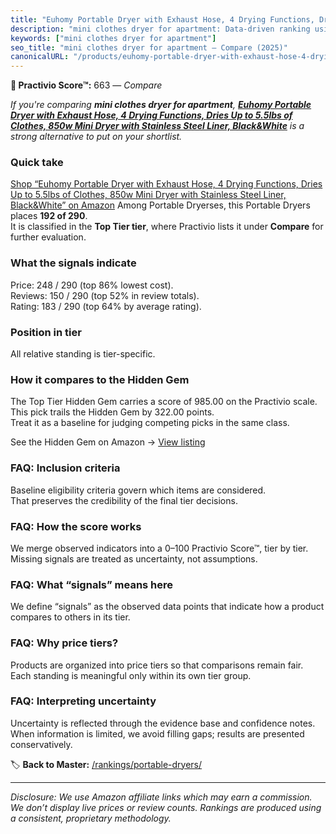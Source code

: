 ```yaml
---
title: "Euhomy Portable Dryer with Exhaust Hose, 4 Drying Functions, Dries Up to 5.5lbs of Clothes, 850w Mini Dryer with Stainless Steel Liner, Black&White"
description: "mini clothes dryer for apartment: Data-driven ranking using the Practivio Score™. Positioned by quality, value, demand, findability, momentum."
keywords: ["mini clothes dryer for apartment"]
seo_title: "mini clothes dryer for apartment — Compare (2025)"
canonicalURL: "/products/euhomy-portable-dryer-with-exhaust-hose-4-drying-functions-dries-up-to-55lbs-of-clothes-850w-mini-dryer-with-stainless-steel-liner-blackwhite-B0DJXXG32L/"
---
```


**🛒 Practivio Score™:** 663 — _Compare_


*If you're comparing **mini clothes dryer for apartment**, **[Euhomy Portable Dryer with Exhaust Hose, 4 Drying Functions, Dries Up to 5.5lbs of Clothes, 850w Mini Dryer with Stainless Steel Liner, Black&White](https://www.amazon.com/dp/B0DJXXG32L?tag=practivio-20)** is a strong alternative to put on your shortlist.*
### Quick take
[Shop “Euhomy Portable Dryer with Exhaust Hose, 4 Drying Functions, Dries Up to 5.5lbs of Clothes, 850w Mini Dryer with Stainless Steel Liner, Black&White” on Amazon](https://www.amazon.com/dp/B0DJXXG32L?tag=practivio-20)
Among Portable Dryerses, this Portable Dryers places **192 of 290**.  
It is classified in the **Top Tier tier**, where Practivio lists it under **Compare** for further evaluation.

### What the signals indicate
Price: 248 / 290 (top 86% lowest cost).  
Reviews: 150 / 290 (top 52% in review totals).  
Rating: 183 / 290 (top 64% by average rating).  

### Position in tier
All relative standing is tier-specific.

### How it compares to the Hidden Gem
The Top Tier Hidden Gem carries a score of 985.00 on the Practivio scale.  
This pick trails the Hidden Gem by 322.00 points.  
Treat it as a baseline for judging competing picks in the same class.  

See the Hidden Gem on Amazon → [View listing](https://www.amazon.com/dp/B0799Q45TT?tag=practivio-20)

### FAQ: Inclusion criteria
Baseline eligibility criteria govern which items are considered.  
That preserves the credibility of the final tier decisions.

### FAQ: How the score works
We merge observed indicators into a 0–100 Practivio Score™, tier by tier.  
Missing signals are treated as uncertainty, not assumptions.

### FAQ: What “signals” means here
We define “signals” as the observed data points that indicate how a product compares to others in its tier.

### FAQ: Why price tiers?
Products are organized into price tiers so that comparisons remain fair.  
Each standing is meaningful only within its own tier group.

### FAQ: Interpreting uncertainty
Uncertainty is reflected through the evidence base and confidence notes.  
When information is limited, we avoid filling gaps; results are presented conservatively.

<!-- Missing template for Compare/CompareWithinPriceClass -->


🏷️ **Back to Master:** [/rankings/portable-dryers/](/rankings/portable-dryers/)

---
_Disclosure: We use Amazon affiliate links which may earn a commission. We don’t display live prices or review counts. Rankings are produced using a consistent, proprietary methodology._
